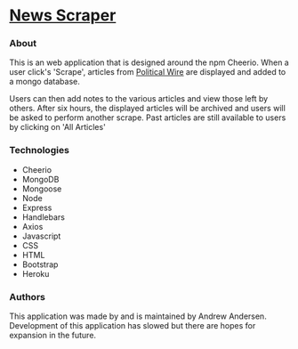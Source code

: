 # [News Scraper](https://political-scraper.herokuapp.com/)

### About
This is an web application that is designed around the npm Cheerio. When a user click's 'Scrape', articles from [Political Wire](www.politicalwire.com) are displayed and added to a mongo database. 

Users can then add notes to the various articles and view those left by others. After six hours, the displayed articles will be archived and users will be asked to perform another scrape. Past articles are still available to users by clicking on 'All Articles'

### Technologies
* Cheerio
* MongoDB
* Mongoose 
* Node
* Express
* Handlebars
* Axios
* Javascript
* CSS
* HTML 
* Bootstrap
* Heroku

### Authors
This application was made by and is maintained by Andrew Andersen. Development of this application has slowed but there are hopes for expansion in the future.